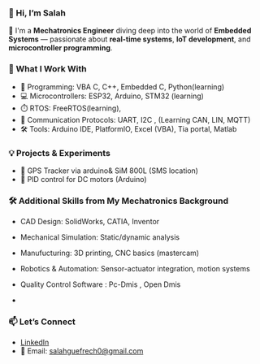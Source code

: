 ### 👋 Hi, I’m Salah

🔧 I'm a **Mechatronics Engineer** diving deep into the world of **Embedded Systems** — passionate about **real-time systems**, **IoT development**, and **microcontroller programming**.

### 🚀 What I Work With
- 🧠 Programming: VBA C, C++, Embedded C, Python(learning)
- 💻 Microcontrollers: ESP32, Arduino, STM32 (learning)
- ⏱️ RTOS: FreeRTOS(learning),
- 📡 Communication Protocols: UART, I2C , (Learning CAN, LIN, MQTT)
- 🛠️ Tools: Arduino IDE,  PlatformIO, Excel (VBA), Tia portal, Matlab

### 💡 Projects & Experiments

- 📡 GPS Tracker via arduino& SiM 800L (SMS location)
- 🧠 PID control for DC motors (Arduino)
  

### 🛠️ Additional Skills from My Mechatronics Background

- CAD Design: SolidWorks, CATIA, Inventor
- Mechanical Simulation: Static/dynamic analysis
- Manufucturing: 3D printing, CNC basics (mastercam)
- Robotics & Automation: Sensor-actuator integration, motion systems
- Quality Control Software : Pc-Dmis , Open Dmis 

- 
### 📫 Let’s Connect
- [LinkedIn](https://tn.linkedin.com/in/salah-guefrech-63b07a1b3)  
- 📧 Email: salahguefrech0@gmail.com
